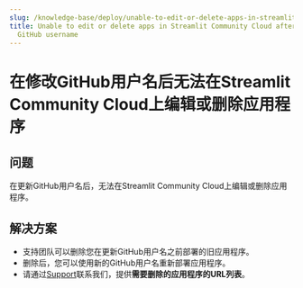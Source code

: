 ```yaml
---
slug: /knowledge-base/deploy/unable-to-edit-or-delete-apps-in-streamlit-community-cloud-after-modifying-github-username
title: Unable to edit or delete apps in Streamlit Community Cloud after modifying
  GitHub username
---
```


# 在修改GitHub用户名后无法在Streamlit Community Cloud上编辑或删除应用程序

## 问题

在更新GitHub用户名后，无法在Streamlit Community Cloud上编辑或删除应用程序。

## 解决方案

- 支持团队可以删除您在更新GitHub用户名之前部署的旧应用程序。
- 删除后，您可以使用新的GitHub用户名重新部署应用程序。
- 请通过[Support](mailto:support@streamlit.io)联系我们，提供**需要删除的应用程序的URL列表**。